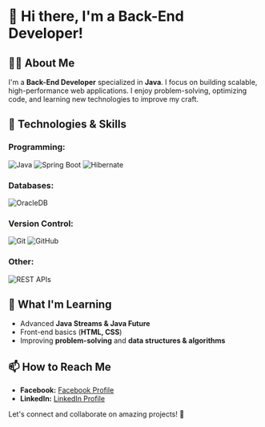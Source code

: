 # 👋 Hi there, I'm a Back-End Developer!

## 🧑‍💻 About Me
I'm a **Back-End Developer** specialized in **Java**. I focus on building scalable, high-performance web applications. I enjoy problem-solving, optimizing code, and learning new technologies to improve my craft.

## 🚀 Technologies & Skills
### Programming:
![Java](https://img.shields.io/badge/Java-%23ED8B00.svg?style=for-the-badge&logo=openjdk&logoColor=white)
![Spring Boot](https://img.shields.io/badge/Spring_Boot-%236DB33F.svg?style=for-the-badge&logo=spring&logoColor=white)
![Hibernate](https://img.shields.io/badge/Hibernate-%236DB33F.svg?style=for-the-badge&logo=hibernate&logoColor=white)

### Databases:
![OracleDB](https://img.shields.io/badge/OracleDB-%23F80000.svg?style=for-the-badge&logo=oracle&logoColor=white)

### Version Control:
![Git](https://img.shields.io/badge/Git-%23F05033.svg?style=for-the-badge&logo=git&logoColor=white)
![GitHub](https://img.shields.io/badge/GitHub-%23121011.svg?style=for-the-badge&logo=github&logoColor=white)

### Other:
![REST APIs](https://img.shields.io/badge/REST-APIs-%23000000.svg?style=for-the-badge&logo=rest&logoColor=white)


## 📖 What I'm Learning
- Advanced **Java Streams & Java Future**
- Front-end basics (**HTML, CSS**)
- Improving **problem-solving** and **data structures & algorithms**

## 📫 How to Reach Me
- **Facebook:** [Facebook Profile](https://www.facebook.com/aabdo.hussien167)
- **LinkedIn:** [LinkedIn Profile](https://www.linkedin.com/in/abdurhman-hussien1965/)

Let's connect and collaborate on amazing projects! 🚀
